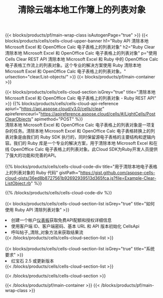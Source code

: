 ﻿---
title: 清除云端本地工作簿上的列表对象
description: 用于清除 Microsoft Excel 和 OpenOffice Calc 上的列表对象的云 API 和 SDK。通过Cells云API清除本地电子表格上的列表对象。SDK支持多种开发语言。它们包括 Android、C#、Go、Java、NodeJS、Perl、PHP、Python、Ruby 和 swift。
url: /zh/ruby/clear/list-objects/
---
{{< blocks/products/pf/main-wrap-class isAutogenPage="true" >}}
{{< blocks/products/cells/cells-cloud-upper-banner h1="Ruby API 清除本地 Microsoft Excel 和 OpenOffice Calc 电子表格上的列表对象" h2="Ruby Clear 清除本地 Microsoft Excel 和 OpenOffice Calc 电子表格上的列表对象" p="使用 Cells Clear REST API 清除本地 Microsoft Excel 和 Ruby 中的 OpenOffice Calc 电子表格工作流上的列表对象。这个专业的解决方案使用 Ruby 清除本地 Microsoft Excel 和 OpenOffice Calc 电子表格上的列表对象。" urlsection="clear/List-objects/" >}}
{{< blocks/products/pf/main-container >}}

{{< blocks/products/cells/cells-cloud-section isGrey="true" title="清除本地 Microsoft Excel 和 OpenOffice Calc 电子表格上的列表对象 - Ruby REST API" >}}
{{% blocks/products/cells/cells-cloud-api-reference apiurl="https://api.aspose.cloud/v3.0/cells/clear" apireferenceurl="https://apireference.aspose.cloud/cells/#/LightCells/PostClearObjects" apimethod="POST" %}}
<br/>
清除本地 Microsoft Excel 和 OpenOffice Calc 电子表格上的列表对象是一项复杂的任务。清除本地 Microsoft Excel 和 OpenOffice Calc 电子表格转换上的列表对象是由我们的 Ruby SDK 执行的，同时保留源电子表格的主要结构和逻辑内容。我们的 Ruby 库是一个专业的解决方案，用于清除本地 Microsoft Excel 和在线 OpenOffice Calc 电子表格上的列表对象。此Cloud SDK为Ruby开发人员提供了强大的功能和完善的API。
<br/>
<br/>
{{% blocks/products/cells/cells-cloud-code-div title="用于清除本地电子表格上的列表对象的 Ruby 代码" gistPath="https://gist.github.com/aspose-cells-cloud-gists/36ed8b8727561b92692939513d365fca.js?file=Example-Clear-ListObject.rb" %}}
  
{{% /blocks/products/cells/cells-cloud-code-div %}}
<br/>
<br/>
{{< blocks/products/cells/cells-cloud-section-list isGrey="true" title="如何使用 Ruby API 清除列表对象" >}}
<li>创建一个帐户<a href="https://dashboard.aspose.cloud/">仪表板</a>获取免费API配额和授权详细信息</li>
<li>使用客户端 ID、客户端密码、基本 URL 和 API 版本初始化 CellsApi</li>
<li>呼叫帖子_清除_对象方法来获取结果流</li>
{{< /blocks/products/cells/cells-cloud-section-list >}}
<br/>
<br/>
{{< blocks/products/cells/cells-cloud-section-list isGrey="true" title="系统要求" >}}
<li>红宝石 2.5 或更新版本</li>
{{< /blocks/products/cells/cells-cloud-section-list >}}

{{< /blocks/products/cells/cells-cloud-section >}}

{{< /blocks/products/pf/main-container >}}
{{< /blocks/products/pf/main-wrap-class >}}

